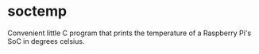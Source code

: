 # soctemp
Convenient little C program that prints the temperature of a Raspberry Pi's SoC in degrees celsius. 
